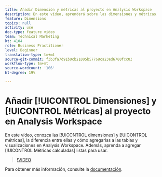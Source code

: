 ```yaml
---
title: Añadir Dimensión y métricas al proyecto en Analysis Workspace
description: En este vídeo, aprenderá sobre las dimensiones y métricas, la diferencia entre ellas y cómo agregarlas a sus tablas y visualizaciones en Analysis Workspace. Aprenda también a añadir métricas calculadas integradas.
feature: Dimensions
topics: null
activity: use
doc-type: feature video
team: Technical Marketing
kt: 4104
role: Business Practitioner
level: Beginner
translation-type: tm+mt
source-git-commit: f3b3fa7d91b0cb21005b57768ca23ed6700fcc03
workflow-type: tm+mt
source-wordcount: '106'
ht-degree: 19%

---
```



# Añadir [!UICONTROL Dimensiones] y [!UICONTROL Métricas] al proyecto en Analysis Workspace

En este vídeo, conozca las [!UICONTROL dimensiones] y [!UICONTROL métricas], la diferencia entre ellas y cómo agregarlas a las tablas y visualizaciones en Analysis Workspace. Además, aprenda a agregar [!UICONTROL Métricas calculadas] listas para usar.

>[!VIDEO](https://video.tv.adobe.com/v/30606/?quality=12)

Para obtener más información, consulte la [documentación](https://docs.adobe.com/content/help/es-ES/analytics/analyze/analysis-workspace/components/analysis-workspace-components.html).
